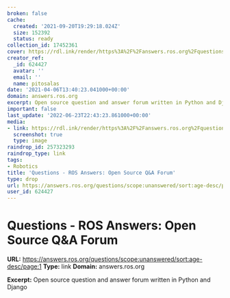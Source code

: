 ```yaml
---
broken: false
cache:
  created: '2021-09-20T19:29:18.024Z'
  size: 152392
  status: ready
collection_id: 17452361
cover: https://rdl.ink/render/https%3A%2F%2Fanswers.ros.org%2Fquestions%2Fscope%3Aunanswered%2Fsort%3Aage-desc%2Fpage%3A1
creator_ref:
  _id: 624427
  avatar: ''
  email: ''
  name: pitosalas
date: '2021-04-06T13:40:23.041000+00:00'
domain: answers.ros.org
excerpt: Open source question and answer forum written in Python and Django
important: false
last_update: '2022-06-23T22:43:23.861000+00:00'
media:
- link: https://rdl.ink/render/https%3A%2F%2Fanswers.ros.org%2Fquestions%2Fscope%3Aunanswered%2Fsort%3Aage-desc%2Fpage%3A1
  screenshot: true
  type: image
raindrop_id: 257323293
raindrop_type: link
tags:
- Robotics
title: 'Questions - ROS Answers: Open Source Q&A Forum'
type: drop
url: https://answers.ros.org/questions/scope:unanswered/sort:age-desc/page:1
user_id: 624427
---
```


# Questions - ROS Answers: Open Source Q&A Forum

**URL:** https://answers.ros.org/questions/scope:unanswered/sort:age-desc/page:1
**Type:** link
**Domain:** answers.ros.org

**Excerpt:** Open source question and answer forum written in Python and Django
